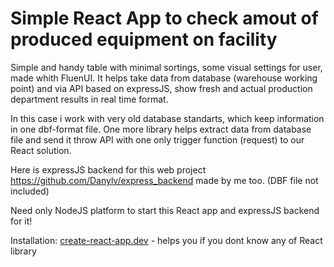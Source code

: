 # Simple React App to check amout of produced equipment on facility

Simple and handy table with minimal sortings, some visual settings for user, made whith FluenUI. It helps take data from database (warehouse working point) and via API based on expressJS, show fresh and actual production department results in real time format.

In this case i work with very old database standarts, which keep information in one dbf-format file. One more library helps extract data from database file and send it throw API with one only trigger function (request) to our React solution.

Here is expressJS backend for this web project https://github.com/Danylv/express_backend made by me too.
(DBF file not included)

Need only NodeJS platform to start this React app and expressJS backend for it!

Installation:
[create-react-app.dev](https://create-react-app.dev/) - helps you if you dont know any of React library
